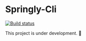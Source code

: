 # Springly-Cli
[![Build status](https://ci.appveyor.com/api/projects/status/58nn0312gc8xji98?svg=true)](https://ci.appveyor.com/project/Jalalx/springly-cli)

This project is under development. 🚧
